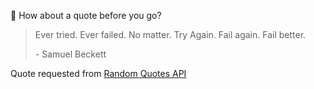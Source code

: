 📣 How about a quote before you go?

> Ever tried. Ever failed. No matter. Try Again. Fail again. Fail better.
>
> <p>- Samuel Beckett</p>

Quote requested from [Random Quotes API](https://github.com/lukePeavey/quotable)
